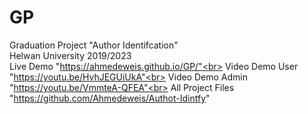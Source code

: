 # GP
Graduation Project "Author Identifcation" <br>
Helwan University 2019/2023
<br>
Live Demo "https://ahmedeweis.github.io/GP/"<br>
Video Demo User "https://youtu.be/HvhJEGUiUkA"<br>
Video Demo Admin "https://youtu.be/VmmteA-QFEA"<br>
All Project Files "https://github.com/Ahmedeweis/Authot-Idintfy"

